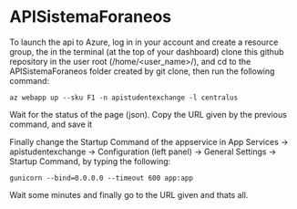 # APISistemaForaneos

To launch the api to Azure, log in in your account and create a resource group, the in the terminal (at the top of your dashboard) clone this github repository in the user root (/home/<user_name>/), and cd to the APISistemaForaneos folder created by git clone, then run the following command:

    az webapp up --sku F1 -n apistudentexchange -l centralus
 
Wait for the status of the page (json). Copy the URL given by the previous command, and save it

Finally change the Startup Command of the appservice in App Services -> apistudentexchange -> Configuration (left panel) -> General Settings -> Startup Command, by typing the following:

    gunicorn --bind=0.0.0.0 --timeout 600 app:app

Wait some minutes and finally go to the URL given and thats all.